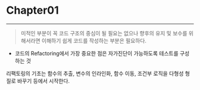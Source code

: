 # Chapter01

---

> 미적인 부분이 꼭 코드 구조의 중심이 될 필요는 없으나 향후의 유지 및 보수를 위해서라면 이해하기 쉽게 코드를 작성하는 부분은 필요하다.

- 코드의 Refactoring에서 가장 중요한 점은 자가진단이 가능하도록 테스트를 구성하는 것

리팩토링의 기초는 함수의 추출, 변수의 인라인화, 함수 이동, 조건부 로직을 다형성 형질로 바꾸기 등에서 시작한다.